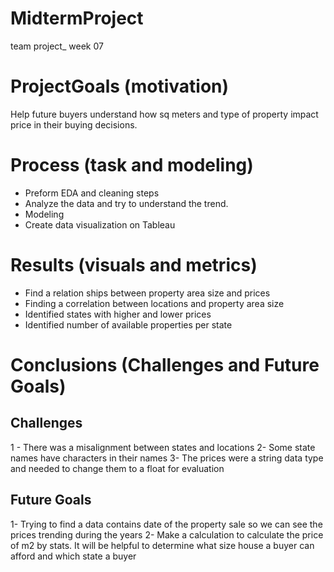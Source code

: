 # MidtermProject
team project_ week 07

# ProjectGoals (motivation)
Help future buyers understand how sq meters and type of property impact price in their buying decisions.

# Process (task and modeling)
- Preform EDA and cleaning steps
- Analyze the data and try to understand the trend.
- Modeling
- Create data visualization on Tableau


# Results (visuals and metrics)
- Find a relation ships between property area size and prices
- Finding a correlation between locations and property area size
- Identified states with higher and lower prices
- Identified number of available properties per state

# Conclusions (Challenges  and Future Goals)
## Challenges 
1 - There was a misalignment between states and locations
2- Some state names have characters in their names
3- The prices were a string data type and needed to change them to a float for evaluation

## Future Goals
1- Trying to find a data contains date of the property sale so we can see the prices trending during the years
2- Make a calculation to calculate the price of m2 by stats. It will be helpful to determine what size house a buyer can afford and which state a buyer
